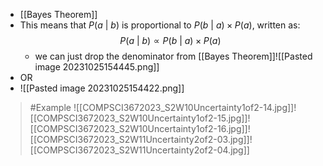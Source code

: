 - [[Bayes Theorem]]
- This means that $P(a\ |\ b)$ is proportional to $P(b\ |\ a) \times P(a)$, written as: $$P(a\ |\ b) \varpropto P(b\ |\ a) \times P(a)$$
	- we can just drop the denominator from [[Bayes Theorem]]![[Pasted image 20231025154445.png]]
- OR
- ![[Pasted image 20231025154422.png]]

>	#Example 
>	![[COMPSCI3672023_S2W10Uncertainty1of2-14.jpg]]![[COMPSCI3672023_S2W10Uncertainty1of2-15.jpg]]![[COMPSCI3672023_S2W10Uncertainty1of2-16.jpg]]![[COMPSCI3672023_S2W11Uncertainty2of2-03.jpg]]![[COMPSCI3672023_S2W11Uncertainty2of2-04.jpg]]
